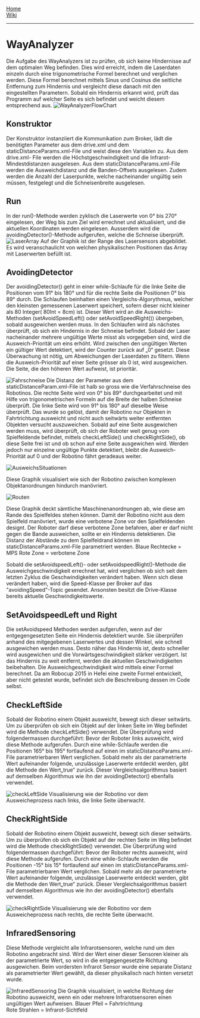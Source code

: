 [Home](home)  
[Wiki](WikiSolidus)  

-----------------

# WayAnalyzer
Die Aufgabe des WayAnalyzers ist zu prüfen, ob sich keine Hindernisse auf dem optimalen Weg befinden. Dies wird erreicht, indem die Laserdaten einzeln durch eine trigonometrische Formel berechnet und verglichen werden. Diese Formel berechnet mittels Sinus und Cosinus die seitliche Entfernung zum Hindernis und vergleicht diese danach mit den eingestellten Parametern.
Sobald ein Hindernis erkannt wird, prüft das Programm auf welcher Seite es sich befindet und weicht  diesem entsprechend aus.
![WayAnalyzerFlowChart](https://gitlab.com/solidus/hefei/uploads/e4ca2986f7aa3470cca39c53ceac1a53/WayAnalyzerFlowChart.jpg) 

## Konstruktor
Der Konstruktor instanziiert die Kommunikation zum Broker, lädt die benötigten Parameter aus dem drive.xml und dem staticDistanceParams.xml-File und weist diese den Variablen zu. Aus dem drive.xml- File werden die Höchstgeschwindigkeit und die Infrarot-Mindestdistanzen ausgelesen. Aus dem staticDistanceParams.xml-File werden die Ausweichdistanz und die Banden-Offsets ausgelesen. Zudem werden die Anzahl der Laserpunkte, welche nacheinander ungültig sein müssen, festgelegt und die Schneisenbreite ausgelesen.

## Run
In der run()-Methode werden zyklisch die Laserwerte von 0° bis 270° eingelesen, der Weg bis zum Ziel wird errechnet und aktualisiert, und die aktuellen Koordinaten werden eingelesen. Ausserdem wird die avoidingDetector()-Methode aufgerufen, welche die Schneise überprüft.
![LaserArray](https://gitlab.com/solidus/hefei/uploads/51cc28feda4f1219ae5d6efe309c7889/LaserArray.jpg)
Auf der Graphik ist der Range des Lasersensors abgebildet. Es wird veranschaulicht von welchen physikalischen Positionen das Array mit Laserwerten befüllt ist. 

## AvoidingDetector
Der avoidingDetector() geht in einer while-Schlaufe für die linke Seite die Positionen vom 91° bis 180° und für die rechte Seite die Positionen 0° bis 89° durch.
Die Schlaufen beinhalten einen Vergleichs-Algorythmus, welcher den kleinsten gemessenen Laserwert speichert, sofern dieser nicht kleiner als 80 Integer( 80Int = 8cm) ist. Dieser Wert wird an die Ausweichs-Methoden (setAvoidSpeedLeft() oder setAvoidSpeedRight()) übergeben, sobald ausgewichen werden muss. In den Schlaufen wird als nächstes überprüft, ob sich ein Hindernis in der Schneise befindet. Sobald der Laser nacheinander mehrere ungültige Werte misst als vorgegeben sind, wird die Ausweich-Priorität um eins erhöht. Wird zwischen den ungültigen Werten ein gültiger Wert detektiert, wird der Counter zurück auf „0“ gesetzt. Diese Überwachung ist nötig, um Abweichungen der Laserdaten zu filtern. Wenn die Ausweich-Priorität auf einer Seite grösser als 0 ist, wird ausgewichen. Die Seite, die den höheren Wert aufweist, ist prioritär.


![Fahrschneise](https://gitlab.com/solidus/hefei/uploads/b8def5cc5948997301d36a09770d5fa6/Fahrschneise.jpg)
Die Distanz der Parameter aus dem staticDistanceParam.xml-File ist halb so gross wie die Verfahrschneise des Robotinos. Die rechte Seite wird von 0° bis 89° durchgearbeitet und mit Hilfe von trigonometrischen Formeln auf die Breite der halben Schneise überprüft. Die linke Seite wird von 91° bis 180° auf dieselbe Weise überprüft. Das wurde so gelöst, damit der Robotino nur Objekten in Fahrtrichtung ausweicht und nicht auch seitwärts weiter entfernten Objekten versucht auszuweichen.
Sobald auf eine Seite ausgewichen werden muss, wird überprüft, ob sich der Roboter weit genug vom Spielfeldende befindet, mittels checkLeftSide() und checkRightSide(), ob diese Seite frei ist und ob schon auf eine Seite ausgewichen wird.
Werden jedoch nur einzelne ungültige Punkte detektiert, bleibt die Ausweich-Priorität auf 0 und der Robotino fährt geradeaus weiter.

![AusweichsSituationen](https://gitlab.com/solidus/hefei/uploads/775de6a7d063e9d24b93477ef2481265/AusweichsSituationen.jpg)  

Diese Graphik visualisiert wie sich der Robotino zwischen komplexen Objektanordnungen hindurch manövriert.

![Routen](https://gitlab.com/solidus/hefei/uploads/306a7a149029c6c4239decf4f7198ace/Routen.jpg)

Diese Graphik deckt sämtliche Maschinenanordnungen ab, wie diese am Rande des Spielfeldes stehen können. Damit der Robotino nicht aus dem Spielfeld manövriert, wurde eine verbotene Zone vor den Spielfeldenden designt. Der Roboter darf diese verbotene Zone befahren, aber er darf nicht gegen die Bande ausweichen, sollte er ein Hindernis detektieren.
Die Distanz der Abstände zu dem Spielfeldrand können im staticDistanceParams.xml-File parametriert werden.
Blaue Rechtecke = MPS
Rote Zone = verbotene Zone

Sobald die setAvoidspeedLeft()- oder setAvoidspeedRight()-Methode die Ausweichgeschwindigkeit errechnet hat, wird verglichen ob sich seit dem letzten Zyklus die Geschwindigkeiten verändert haben.
Wenn sich diese verändert haben, wird die Speed-Klasse per Broker auf das "avoidingSpeed"-Topic gesendet. Ansonsten besitzt die Drive-Klasse bereits aktuelle Geschwindigkeitswerte.

## SetAvoidspeedLeft und Right
Die setAvoidspeed Methoden werden aufgerufen, wenn auf der entgegengesetzten Seite ein Hindernis detektiert wurde. Sie überprüfen anhand des mitgegebenen Laserwertes und dessen Winkel, wie schnell ausgewichen werden muss. Desto näher das Hindernis ist, desto schneller wird ausgewichen und die Vorwärtsgeschwindigkeit stärker verzögert. Ist das Hindernis zu weit entfernt, werden die aktuellen Geschwindigkeiten beibehalten.
Die Ausweichgeschwindigkeit wird mittels einer Formel berechnet. Da am Robocup 2015 in Hefei eine zweite Formel entwickelt, aber nicht getestet wurde, befindet sich die Beschreibung dessen im Code selbst. 

## CheckLeftSide
Sobald der Robotino einem Objekt ausweicht, bewegt sich dieser seitwärts. Um zu überprüfen ob sich ein Objekt auf der linken Seite im Weg befindet wird die Methode checkLeftSide() verwendet. Die Überprüfung wird folgendermassen durchgeführt: Bevor der Roboter links ausweicht, wird diese Methode aufgerufen. Durch eine while-Schlaufe werden die Positionen 165° bis 195° fortlaufend auf einen im staticDistanceParams.xml-File parametrierbaren Wert verglichen. Sobald mehr als der parametrierte Wert aufeinander folgende, unzulässige Laserwerte entdeckt werden, gibt die Methode den Wert„true“ zurück. Dieser Vergleichsalgorithmus basiert auf demselben Algorithmus wie ihn der avoidingDetector() ebenfalls verwendet.

![checkLeftSide](https://gitlab.com/solidus/hefei/uploads/a4a7ce30edadf7fa82bce4a2c923581c/checkLeftSide.jpg)
Visualisierung wie der Robotino vor dem Ausweicheprozess nach links, die linke Seite überwacht.

## CheckRightSide
Sobald der Robotino einem Objekt ausweicht, bewegt sich dieser seitwärts. Um zu überprüfen ob sich ein Objekt auf der rechten Seite im Weg befindet wird die Methode checkRightSide() verwendet. Die Überprüfung wird folgendermassen durchgeführt: Bevor der Roboter rechts ausweicht, wird diese Methode aufgerufen. Durch eine while-Schlaufe werden die Positionen -15° bis 15° fortlaufend auf einen im staticDistanceParams.xml-File parametrierbaren Wert verglichen. Sobald mehr als der parametrierte Wert aufeinander folgende, unzulässige Laserwerte entdeckt werden, gibt die Methode den Wert„true“ zurück. Dieser Vergleichsalgorithmus basiert auf demselben Algorithmus wie ihn der avoidingDetector() ebenfalls verwendet.

![checkRightSide](https://gitlab.com/solidus/hefei/uploads/c0be0bb827687b76779b343bcf73f0d5/checkRightSide.jpg)
Visualisierung wie der Robotino vor dem Ausweicheprozess nach rechts, die rechte Seite überwacht.

## InfraredSensoring
Diese Methode vergleicht alle Infrarotsensoren, welche rund um den Robotino angebracht sind. Wird der Wert einer dieser Sensoren kleiner als der parametrierte Wert, so wird in die entgegengesetzte Richtung ausgewichen. Beim vordersten Infrarot Sensor wurde eine separate Distanz als parametrierter Wert gewählt, da dieser physikalisch nach hinten versetzt wurde.

![InfraredSensoring](https://gitlab.com/solidus/hefei/uploads/23ce961af647471aeccb24bc0e90af83/InfraredSensoring.jpg)
Die Graphik visualisiert, in welche Richtung der Robotino ausweicht, wenn ein oder mehrere Infrarotsensoren einen ungültigen Wert aufweisen.
Blauer Pfeil  = Fahrtrichtung  
Rote Strahlen = Infrarot-Sichtfeld

